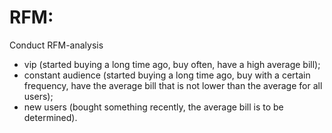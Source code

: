 # RFM:

Conduct RFM-analysis

- vip (started buying a long time ago, buy often, have a high average bill);
- constant audience (started buying a long time ago, buy with a certain frequency, have the average bill that is not lower than the average for all users);
- new users (bought something recently, the average bill is to be determined).

